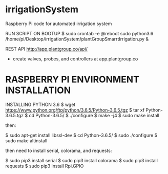 # irrigationSystem
Raspberry Pi code for automated irrigation system 

RUN SCRIPT ON BOOTUP 
$ sudo crontab -e
@reboot sudo python3.6 /home/pi/Desktop/irrigationSystem/plantGroupSmarrtIrrigation.py &


REST API 
http://app.plantgroup.co/api/
- create valves, probes, and controllers at app.plantgroup.co

# RASPBERRY PI ENVIRONMENT INSTALLATION 

INSTALLING PYTHON 3.6
$ wget https://www.python.org/ftp/python/3.6.5/Python-3.6.5.tgz
$ tar xf Python-3.6.5.tgz
$ cd Python-3.6.5/
$ ./configure
$ make -j4
$ sudo make install

then:

$ sudo apt-get install libssl-dev
$ cd Python-3.6.5/
$ sudo ./configure
$ sudo make altinstall

then need to install serial, colorama, and requests: 

$ sudo pip3 install serial
$ sudo pip3 install colorama
$ sudo pip3 install requests
$ sudo pip3 install Rpi.GPIO

